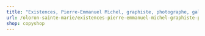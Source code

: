 ```yaml
---
title: "Existences, Pierre-Emmanuel Michel, graphiste, photographe, galerie."
url: /oloron-sainte-marie/existences-pierre-emmanuel-michel-graphiste-photographe-galerie/
shop: copyshop
---
```

